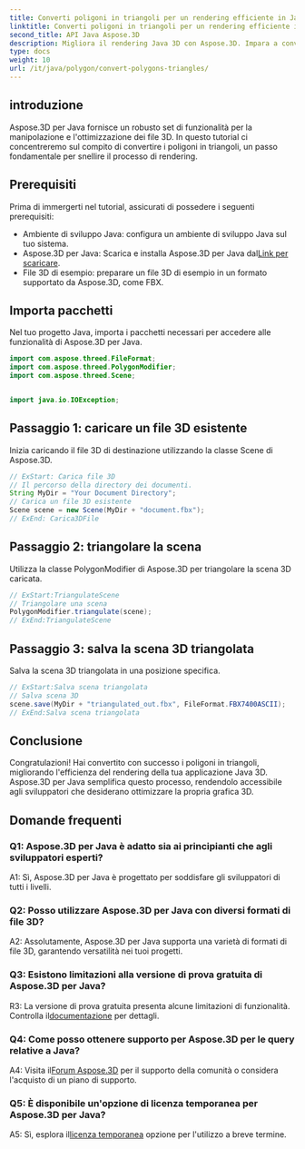 ```yaml
---
title: Converti poligoni in triangoli per un rendering efficiente in Java 3D
linktitle: Converti poligoni in triangoli per un rendering efficiente in Java 3D
second_title: API Java Aspose.3D
description: Migliora il rendering Java 3D con Aspose.3D. Impara a convertire i poligoni in triangoli per prestazioni ottimali. Scaricalo ora per un'esperienza di sviluppo 3D senza interruzioni.
type: docs
weight: 10
url: /it/java/polygon/convert-polygons-triangles/
---
```

## introduzione

Aspose.3D per Java fornisce un robusto set di funzionalità per la manipolazione e l'ottimizzazione dei file 3D. In questo tutorial ci concentreremo sul compito di convertire i poligoni in triangoli, un passo fondamentale per snellire il processo di rendering.

## Prerequisiti

Prima di immergerti nel tutorial, assicurati di possedere i seguenti prerequisiti:

- Ambiente di sviluppo Java: configura un ambiente di sviluppo Java sul tuo sistema.
-  Aspose.3D per Java: Scarica e installa Aspose.3D per Java dal[Link per scaricare](https://releases.aspose.com/3d/java/).
- File 3D di esempio: preparare un file 3D di esempio in un formato supportato da Aspose.3D, come FBX.

## Importa pacchetti

Nel tuo progetto Java, importa i pacchetti necessari per accedere alle funzionalità di Aspose.3D per Java.

```java
import com.aspose.threed.FileFormat;
import com.aspose.threed.PolygonModifier;
import com.aspose.threed.Scene;


import java.io.IOException;
```

## Passaggio 1: caricare un file 3D esistente

Inizia caricando il file 3D di destinazione utilizzando la classe Scene di Aspose.3D.

```java
// ExStart: Carica file 3D
// Il percorso della directory dei documenti.
String MyDir = "Your Document Directory";
// Carica un file 3D esistente
Scene scene = new Scene(MyDir + "document.fbx");
// ExEnd: Carica3DFile
```

## Passaggio 2: triangolare la scena

Utilizza la classe PolygonModifier di Aspose.3D per triangolare la scena 3D caricata.

```java
// ExStart:TriangulateScene
// Triangolare una scena
PolygonModifier.triangulate(scene);
// ExEnd:TriangulateScene
```

## Passaggio 3: salva la scena 3D triangolata

Salva la scena 3D triangolata in una posizione specifica.

```java
// ExStart:Salva scena triangolata
// Salva scena 3D
scene.save(MyDir + "triangulated_out.fbx", FileFormat.FBX7400ASCII);
// ExEnd:Salva scena triangolata
```

## Conclusione

Congratulazioni! Hai convertito con successo i poligoni in triangoli, migliorando l'efficienza del rendering della tua applicazione Java 3D. Aspose.3D per Java semplifica questo processo, rendendolo accessibile agli sviluppatori che desiderano ottimizzare la propria grafica 3D.

## Domande frequenti

### Q1: Aspose.3D per Java è adatto sia ai principianti che agli sviluppatori esperti?

A1: Sì, Aspose.3D per Java è progettato per soddisfare gli sviluppatori di tutti i livelli.

### Q2: Posso utilizzare Aspose.3D per Java con diversi formati di file 3D?

A2: Assolutamente, Aspose.3D per Java supporta una varietà di formati di file 3D, garantendo versatilità nei tuoi progetti.

### Q3: Esistono limitazioni alla versione di prova gratuita di Aspose.3D per Java?

R3: La versione di prova gratuita presenta alcune limitazioni di funzionalità. Controlla il[documentazione](https://reference.aspose.com/3d/java/) per dettagli.

### Q4: Come posso ottenere supporto per Aspose.3D per le query relative a Java?

 A4: Visita il[Forum Aspose.3D](https://forum.aspose.com/c/3d/18) per il supporto della comunità o considera l'acquisto di un piano di supporto.

### Q5: È disponibile un'opzione di licenza temporanea per Aspose.3D per Java?

 A5: Sì, esplora il[licenza temporanea](https://purchase.aspose.com/temporary-license/) opzione per l'utilizzo a breve termine.
